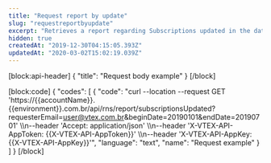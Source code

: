```yaml
---
title: "Request report by update"
slug: "requestreportbyupdate"
excerpt: "Retrieves a report regarding Subscriptions updated in the date interval chosen. The report will be sent by email, to the address inserted in the API's path."
hidden: true
createdAt: "2019-12-30T04:15:05.393Z"
updatedAt: "2020-03-02T15:02:19.039Z"
---
```

[block:api-header]
{
  "title": "Request body example"
}
[/block]

[block:code]
{
  "codes": [
    {
      "code": "curl --location --request GET 'https://{{accountName}}.{{environment}}.com.br/api/rns/report/subscriptionsUpdated?requesterEmail=user@vtex.com.br&beginDate=20190101&endDate=20190701' \\\n--header 'Accept: application/json' \\\n--header 'X-VTEX-API-AppToken: {{X-VTEX-API-AppToken}}' \\\n--header 'X-VTEX-API-AppKey: {{X-VTEX-API-AppKey}}'",
      "language": "text",
      "name": "Request example"
    }
  ]
}
[/block]